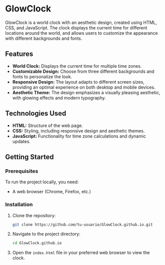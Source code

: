 # GlowClock

GlowClock is a world clock with an aesthetic design, created using HTML, CSS, and JavaScript. The clock displays the current time for different locations around the world, and allows users to customize the appearance with different backgrounds and fonts.

## Features

- **World Clock:** Displays the current time for multiple time zones.
- **Customizable Design:** Choose from three different backgrounds and fonts to personalize the look.
- **Responsive Design:** The layout adapts to different screen sizes, providing an optimal experience on both desktop and mobile devices.
- **Aesthetic Theme:** The design emphasizes a visually pleasing aesthetic, with glowing effects and modern typography.

## Technologies Used

- **HTML:** Structure of the web page.
- **CSS:** Styling, including responsive design and aesthetic themes.
- **JavaScript:** Functionality for time zone calculations and dynamic updates.

## Getting Started

### Prerequisites

To run the project locally, you need:

- A web browser (Chrome, Firefox, etc.)

### Installation

1. Clone the repository:
    ```bash
    git clone https://github.com/tu-usuario/GlowClock.github.io.git
    ```
2. Navigate to the project directory:
    ```bash
    cd GlowClock.github.io
    ```
3. Open the `index.html` file in your preferred web browser to view the clock.
